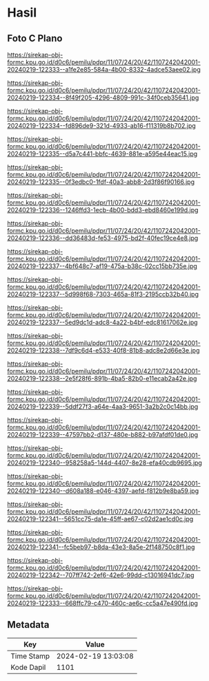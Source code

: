 # Hasil

## Foto C Plano

https://sirekap-obj-formc.kpu.go.id/d0c6/pemilu/pdpr/11/07/24/20/42/1107242042001-20240219-122333--a1fe2e85-584a-4b00-8332-4adce53aee02.jpg

https://sirekap-obj-formc.kpu.go.id/d0c6/pemilu/pdpr/11/07/24/20/42/1107242042001-20240219-122334--8f49f205-4296-4809-991c-34f0ceb35641.jpg

https://sirekap-obj-formc.kpu.go.id/d0c6/pemilu/pdpr/11/07/24/20/42/1107242042001-20240219-122334--fd896de9-321d-4933-ab16-f11319b8b702.jpg

https://sirekap-obj-formc.kpu.go.id/d0c6/pemilu/pdpr/11/07/24/20/42/1107242042001-20240219-122335--d5a7c441-bbfc-4639-881e-a595e44eac15.jpg

https://sirekap-obj-formc.kpu.go.id/d0c6/pemilu/pdpr/11/07/24/20/42/1107242042001-20240219-122335--0f3edbc0-1fdf-40a3-abb8-2d3f86f90166.jpg

https://sirekap-obj-formc.kpu.go.id/d0c6/pemilu/pdpr/11/07/24/20/42/1107242042001-20240219-122336--1246ffd3-1ecb-4b00-bdd3-ebd8460e199d.jpg

https://sirekap-obj-formc.kpu.go.id/d0c6/pemilu/pdpr/11/07/24/20/42/1107242042001-20240219-122336--dd36483d-fe53-4975-bd2f-40fec19ce4e8.jpg

https://sirekap-obj-formc.kpu.go.id/d0c6/pemilu/pdpr/11/07/24/20/42/1107242042001-20240219-122337--4bf648c7-af19-475a-b38c-02cc15bb735e.jpg

https://sirekap-obj-formc.kpu.go.id/d0c6/pemilu/pdpr/11/07/24/20/42/1107242042001-20240219-122337--5d998f68-7303-465a-81f3-2195ccb32b40.jpg

https://sirekap-obj-formc.kpu.go.id/d0c6/pemilu/pdpr/11/07/24/20/42/1107242042001-20240219-122337--5ed9dc1d-adc8-4a22-b4bf-edc81617062e.jpg

https://sirekap-obj-formc.kpu.go.id/d0c6/pemilu/pdpr/11/07/24/20/42/1107242042001-20240219-122338--7df9c6d4-e533-40f8-81b8-adc8e2d66e3e.jpg

https://sirekap-obj-formc.kpu.go.id/d0c6/pemilu/pdpr/11/07/24/20/42/1107242042001-20240219-122338--2e5f28f6-891b-4ba5-82b0-e11ecab2a42e.jpg

https://sirekap-obj-formc.kpu.go.id/d0c6/pemilu/pdpr/11/07/24/20/42/1107242042001-20240219-122339--5ddf27f3-a64e-4aa3-9651-3a2b2c0c14bb.jpg

https://sirekap-obj-formc.kpu.go.id/d0c6/pemilu/pdpr/11/07/24/20/42/1107242042001-20240219-122339--47597bb2-d137-480e-b882-b97afdf01de0.jpg

https://sirekap-obj-formc.kpu.go.id/d0c6/pemilu/pdpr/11/07/24/20/42/1107242042001-20240219-122340--958258a5-144d-4407-8e28-efa40cdb9695.jpg

https://sirekap-obj-formc.kpu.go.id/d0c6/pemilu/pdpr/11/07/24/20/42/1107242042001-20240219-122340--d608a188-e046-4397-aefd-f812b9e8ba59.jpg

https://sirekap-obj-formc.kpu.go.id/d0c6/pemilu/pdpr/11/07/24/20/42/1107242042001-20240219-122341--5651cc75-da1e-45ff-ae67-c02d2ae1cd0c.jpg

https://sirekap-obj-formc.kpu.go.id/d0c6/pemilu/pdpr/11/07/24/20/42/1107242042001-20240219-122341--fc5beb97-b8da-43e3-8a5e-2f148750c8f1.jpg

https://sirekap-obj-formc.kpu.go.id/d0c6/pemilu/pdpr/11/07/24/20/42/1107242042001-20240219-122342--707ff742-2ef6-42e6-99dd-c13016941dc7.jpg

https://sirekap-obj-formc.kpu.go.id/d0c6/pemilu/pdpr/11/07/24/20/42/1107242042001-20240219-122333--668ffc79-c470-460c-ae6c-cc5a47e490fd.jpg


## Metadata

| Key        | Value               |
| ---------- | ------------------- |
| Time Stamp | 2024-02-19 13:03:08 |
| Kode Dapil | 1101                |



